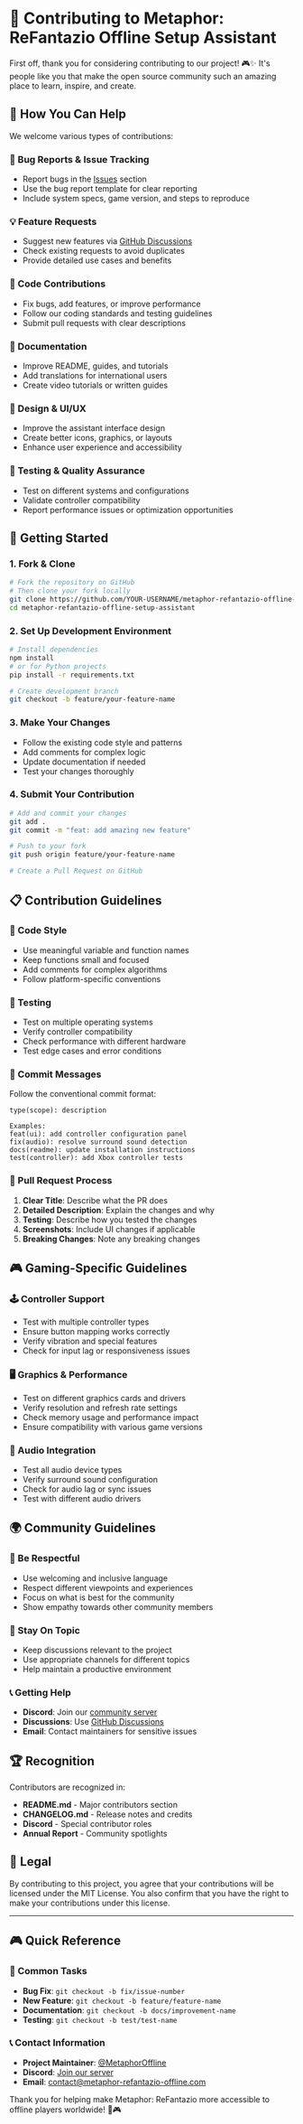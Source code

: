 # 🤝 Contributing to Metaphor: ReFantazio Offline Setup Assistant

First off, thank you for considering contributing to our project! 🎮✨ It's people like you that make the open source community such an amazing place to learn, inspire, and create.

## 🎯 How You Can Help

We welcome various types of contributions:

### 🐛 Bug Reports & Issue Tracking
- Report bugs in the [Issues](https://github.com/Metaphor-ReFantazio-Offline/metaphor-refantazio-offline-setup-assistant/issues) section
- Use the bug report template for clear reporting
- Include system specs, game version, and steps to reproduce

### 💡 Feature Requests
- Suggest new features via [GitHub Discussions](https://github.com/Metaphor-ReFantazio-Offline/metaphor-refantazio-offline-setup-assistant/discussions)
- Check existing requests to avoid duplicates
- Provide detailed use cases and benefits

### 🔧 Code Contributions
- Fix bugs, add features, or improve performance
- Follow our coding standards and testing guidelines
- Submit pull requests with clear descriptions

### 📝 Documentation
- Improve README, guides, and tutorials
- Add translations for international users
- Create video tutorials or written guides

### 🎨 Design & UI/UX
- Improve the assistant interface design
- Create better icons, graphics, or layouts
- Enhance user experience and accessibility

### 🧪 Testing & Quality Assurance
- Test on different systems and configurations
- Validate controller compatibility
- Report performance issues or optimization opportunities

## 🚀 Getting Started

### 1. Fork & Clone
```bash
# Fork the repository on GitHub
# Then clone your fork locally
git clone https://github.com/YOUR-USERNAME/metaphor-refantazio-offline-setup-assistant.git
cd metaphor-refantazio-offline-setup-assistant
```

### 2. Set Up Development Environment
```bash
# Install dependencies
npm install
# or for Python projects
pip install -r requirements.txt

# Create development branch
git checkout -b feature/your-feature-name
```

### 3. Make Your Changes
- Follow the existing code style and patterns
- Add comments for complex logic
- Update documentation if needed
- Test your changes thoroughly

### 4. Submit Your Contribution
```bash
# Add and commit your changes
git add .
git commit -m "feat: add amazing new feature"

# Push to your fork
git push origin feature/your-feature-name

# Create a Pull Request on GitHub
```

## 📋 Contribution Guidelines

### 🎯 Code Style
- Use meaningful variable and function names
- Keep functions small and focused
- Add comments for complex algorithms
- Follow platform-specific conventions

### 🧪 Testing
- Test on multiple operating systems
- Verify controller compatibility
- Check performance with different hardware
- Test edge cases and error conditions

### 📝 Commit Messages
Follow the conventional commit format:
```
type(scope): description

Examples:
feat(ui): add controller configuration panel
fix(audio): resolve surround sound detection
docs(readme): update installation instructions
test(controller): add Xbox controller tests
```

### 🔄 Pull Request Process
1. **Clear Title**: Describe what the PR does
2. **Detailed Description**: Explain the changes and why
3. **Testing**: Describe how you tested the changes
4. **Screenshots**: Include UI changes if applicable
5. **Breaking Changes**: Note any breaking changes

## 🎮 Gaming-Specific Guidelines

### 🕹️ Controller Support
- Test with multiple controller types
- Ensure button mapping works correctly
- Verify vibration and special features
- Check for input lag or responsiveness issues

### 🖥️ Graphics & Performance
- Test on different graphics cards and drivers
- Verify resolution and refresh rate settings
- Check memory usage and performance impact
- Ensure compatibility with various game versions

### 🎵 Audio Integration
- Test all audio device types
- Verify surround sound configuration
- Check for audio lag or sync issues
- Test with different audio drivers

## 🌍 Community Guidelines

### 🤝 Be Respectful
- Use welcoming and inclusive language
- Respect different viewpoints and experiences
- Focus on what is best for the community
- Show empathy towards other community members

### 🎯 Stay On Topic
- Keep discussions relevant to the project
- Use appropriate channels for different topics
- Help maintain a productive environment

### 📞 Getting Help
- **Discord**: Join our [community server](https://discord.gg/metaphor-refantazio-offline)
- **Discussions**: Use [GitHub Discussions](https://github.com/Metaphor-ReFantazio-Offline/metaphor-refantazio-offline-setup-assistant/discussions)
- **Email**: Contact maintainers for sensitive issues

## 🏆 Recognition

Contributors are recognized in:
- **README.md** - Major contributors section
- **CHANGELOG.md** - Release notes and credits
- **Discord** - Special contributor roles
- **Annual Report** - Community spotlights

## 📄 Legal

By contributing to this project, you agree that your contributions will be licensed under the MIT License. You also confirm that you have the right to make your contributions under this license.

---

## 🎮 Quick Reference

### 🔧 Common Tasks
- **Bug Fix**: `git checkout -b fix/issue-number`
- **New Feature**: `git checkout -b feature/feature-name`
- **Documentation**: `git checkout -b docs/improvement-name`
- **Testing**: `git checkout -b test/test-name`

### 📞 Contact Information
- **Project Maintainer**: [@MetaphorOffline](https://github.com/MetaphorOffline)
- **Discord**: [Join our server](https://discord.gg/metaphor-refantazio-offline)
- **Email**: contact@metaphor-refantazio-offline.com

Thank you for helping make Metaphor: ReFantazio more accessible to offline players worldwide! 🦋🎮 